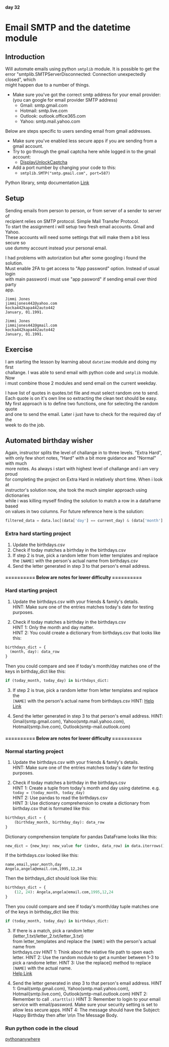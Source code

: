 **day 32**

# Email SMTP and the datetime module

## Introduction

Will automate emails using python `smtplib` module. It is possible to get the  
error "smtplib.SMTPServerDisconnected: Connection unexpectedly closed", which  
might happen due to a number of things.

- Make sure you've got the correct smtp address for your email provider:
  (you can google for email provider SMTP address)
  - Gmail: smtp.gmail.com
  - Hotmail: smtp.live.com
  - Outlook: outlook.office365.com
  - Yahoo: smtp.mail.yahoo.com

Below are steps specific to users sending email from gmail addresses.

- Make sure you've enabled less secure apps if you are sending from a gmail account.
- Try to go through the gmail captcha here while logged in to the gmail account:
  - [DisplayUnlockCaptcha](https://accounts.google.com/displayunlockcaptcha)
- Add a port number by changing your code to this:
  - `smtplib.SMTP("smtp.gmail.com", port=587)`

Python library, smtp documentation [Link](https://docs.python.org/3/library/smtplib.html)

## Setup

Sending emails from person to person, or from server of a sender to server of  
recipient relies on SMTP protocol. Simple Mail Transfer Protocol.  
To start the assignment i will setup two fresh email accounts. Gmail and Yahoo.  
These accounts will need some settings that will make them a bit less secure so  
use dummy account instead your personal email.

I had problems with autorization but after some googling i found the solution.  
Must enable 2FA to get access to "App password" option. Instead of usual login  
with main password i must use "app pasword" if sending email over third party  
app.

```yahoo_dummy
Jimmi Jones
jimmijones442@yahoo.com
kocka442kapa442auto442
January, 01.1991.
```

```gmail_dummy
Jimmi Jones
jimmijones442@gmail.com
kocka442kapa442auto442
January, 01.1991.
```

## Exercise

I am starting the lesson by learning about `datetime` module and doing my first  
challange. I was able to send email with python code and `smtplib` module. Now  
i must combine those 2 modules and send email on the current weekday.  

I have list of quotes in quotes.txt file and must select random one to send.  
Each quote is on it's own line so extracting the clean text should be easy.  
My first approach is to define two functions, one for selecting the random quote  
and one to send the email. Later i just have to check for the required day of the  
week to do the job.

## Automated birthday wisher

Again, instructor splits the level of challange in to three levels. "Extra Hard",  
with only few short notes, "Hard" with a bit more guidance and "Normal" with much  
more notes. As always i start with highest level of challange and i am very proud  
for completing the project on Extra Hard in relatively short time. When i look at  
instructor's solution now, she took the much simpler approach using dictionaries  
while i was killing myself finding the solution to match a row in a dataframe based  
on values in two columns. For future reference here is the solution:  

```python
filtered_data = data.loc[(data['day'] == current_day) & (data['month'] == current_month)]
```

### Extra hard starting project

1. Update the birthdays.csv
2. Check if today matches a birthday in the birthdays.csv
3. If step 2 is true, pick a random letter from letter templates and replace the `[NAME]` with the person's actual name from birthdays.csv
4. Send the letter generated in step 3 to that person's email address.

#### ========== Below are notes for lower difficulty ==========

### Hard starting project

1. Update the birthdays.csv with your friends & family's details.  
  HINT: Make sure one of the entries matches today's date for testing purposes.  

2. Check if today matches a birthday in the birthdays.csv  
  HINT 1: Only the month and day matter.  
  HINT 2: You could create a dictionary from birthdays.csv that looks like this:  

```python
birthdays_dict = {
  (month, day): data_row
}
```

  Then you could compare and see if today's month/day matches one of the  
keys in birthday_dict like this:

```python
if (today_month, today_day) in birthdays_dict:
```

3. If step 2 is true, pick a random letter from letter templates and replace the  
  `[NAME]` with the person's actual name from birthdays.csv
  HINT: [Help Link](https://www.w3schools.com/python/ref_string_replace.asp)

4. Send the letter generated in step 3 to that person's email address.
  HINT: Gmail(smtp.gmail.com), Yahoo(smtp.mail.yahoo.com), Hotmail(smtp.live.com), Outlook(smtp-mail.outlook.com)

#### ========== Below are notes for lower difficulty ==========

### Normal starting project

1. Update the birthdays.csv with your friends & family's details.  
  HINT: Make sure one of the entries matches today's date for testing purposes.

2. Check if today matches a birthday in the birthdays.csv  
  HINT 1: Create a tuple from today's month and day using datetime. e.g.  
  `today = (today_month, today_day)`  
  HINT 2: Use pandas to read the birthdays.csv  
  HINT 3: Use dictionary comprehension to create a dictionary from birthday.csv that is formated like this:

```python
birthdays_dict = {
    (birthday_month, birthday_day): data_row
}
```

Dictionary comprehension template for pandas DataFrame looks like this:

```python
new_dict = {new_key: new_value for (index, data_row) in data.iterrows()}
```

If the birthdays.csv looked like this:

```csv
name,email,year,month,day
Angela,angela@email.com,1995,12,24
```

Then the birthdays_dict should look like this:

```python
birthdays_dict = {
    (12, 24): Angela,angela@email.com,1995,12,24
}
```

  Then you could compare and see if today's month/day tuple matches one of the keys in birthday_dict like this:

```python
if (today_month, today_day) in birthdays_dict:
```

3. If there is a match, pick a random letter (letter_1.txt/letter_2.txt/letter_3.txt)  
  from letter_templates and replace the `[NAME]` with the person's actual name from  
  birthdays.csv
  HINT 1: Think about the relative file path to open each letter. 
  HINT 2: Use the random module to get a number between 1-3 to pick a randome letter.
  HINT 3: Use the replace() method to replace `[NAME]` with the actual name.  
  [Help Link](https://www.w3schools.com/python/ref_string_replace.asp)

4. Send the letter generated in step 3 to that person's email address.
  HINT 1: Gmail(smtp.gmail.com), Yahoo(smtp.mail.yahoo.com), Hotmail(smtp.live.com), Outlook(smtp-mail.outlook.com)
  HINT 2: Remember to call `.starttls()`
  HINT 3: Remember to login to your email service with email/password. Make sure your security setting is set to allow less secure apps.
  HINT 4: The message should have the Subject: Happy Birthday then after \n\n The Message Body.

### Run python code in the cloud

[pythonanywhere](https://www.pythonanywhere.com)

<!--- continue at video 291 for solution and 292 for python in cloud

#tags: readme,